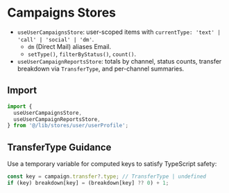 # Campaigns Stores

- `useUserCampaignsStore`: user-scoped items with `currentType: 'text' | 'call' | 'social' | 'dm'`.
  - `dm` (Direct Mail) aliases Email.
  - `setType()`, `filterByStatus()`, `count()`.
- `useUserCampaignReportsStore`: totals by channel, status counts, transfer breakdown via `TransferType`, and per-channel summaries.

## Import

```ts
import {
  useUserCampaignsStore,
  useUserCampaignReportsStore,
} from '@/lib/stores/user/userProfile';
```

## TransferType Guidance

Use a temporary variable for computed keys to satisfy TypeScript safety:

```ts
const key = campaign.transfer?.type; // TransferType | undefined
if (key) breakdown[key] = (breakdown[key] ?? 0) + 1;
```
